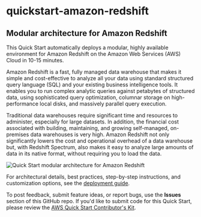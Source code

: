 # quickstart-amazon-redshift
## Modular architecture for Amazon Redshift

This Quick Start automatically deploys a modular, highly available environment for Amazon Redshift on the Amazon Web Services (AWS) Cloud in 10-15 minutes.

Amazon Redshift is a fast, fully managed data warehouse that makes it simple and cost-effective to analyze all your data using standard structured query language (SQL) and your existing business intelligence tools. It enables you to run complex analytic queries against petabytes of structured data, using sophisticated query optimization, columnar storage on high-performance local disks, and massively parallel query execution.

Traditional data warehouses require significant time and resources to administer, especially for large datasets. In addition, the financial cost associated with building, maintaining, and growing self-managed, on-premises data warehouses is very high. Amazon Redshift not only significantly lowers the cost and operational overhead of a data warehouse but, with Redshift Spectrum, also makes it easy to analyze large amounts of data in its native format, without requiring you to load the data.

![Quick Start modular architecture for Amazon Redshift](https://d1.awsstatic.com/partner-network/QuickStart/datasheets/amazon-redshift-arch.aa1e035d1aa5b6399868d692c1d758388cb39002.png)

For architectural details, best practices, step-by-step instructions, and customization options, see the [deployment guide](https://fwd.aws/8d7yv).

To post feedback, submit feature ideas, or report bugs, use the **Issues** section of this GitHub repo.
If you'd like to submit code for this Quick Start, please review the [AWS Quick Start Contributor's Kit](https://aws-quickstart.github.io/).
